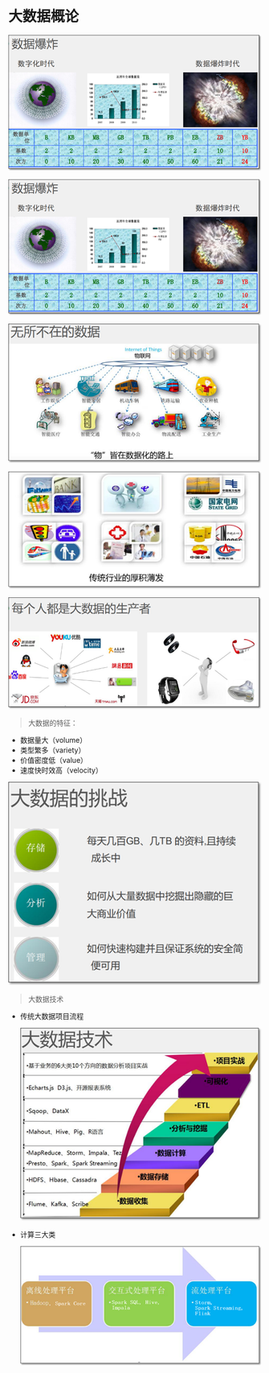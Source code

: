 # 大数据概论

![1570690993988](../hadoop/images/1570690993988.png)

![](images\1570690993988.png)

![1570691028120](images/1570691028120.png)

![1570691102712](images/1570691102712.png)

![1570691116760](images/1570691116760.png)

> 大数据的特征：

- 数据量大（volume）
- 类型繁多（variety）
- 价值密度低（value）
- 速度快时效高（velocity）

![1570691301281](images/1570691301281.png)

> 大数据技术

- 传统大数据项目流程

  ![1570691457133](images/1570691457133.png)

- 计算三大类

  ![1570691448814](images/1570691448814.png)

